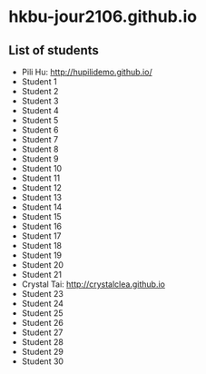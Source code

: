 # hkbu-jour2106.github.io

## List of students

* Pili Hu: http://hupilidemo.github.io/
* Student 1
* Student 2
* Student 3
* Student 4
* Student 5
* Student 6
* Student 7
* Student 8
* Student 9
* Student 10
* Student 11
* Student 12
* Student 13
* Student 14
* Student 15
* Student 16
* Student 17
* Student 18
* Student 19
* Student 20
* Student 21
* Crystal Tai: http://crystalclea.github.io
* Student 23
* Student 24
* Student 25
* Student 26
* Student 27
* Student 28
* Student 29
* Student 30
